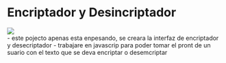<h1>Encriptador y Desincriptador</h1>
<div ><img src="https://github.com/herbertguzman/Encriptador-Desincriptador/assets/91335146/3e23ca5f-9ee1-4de1-9a71-79f14d1338cf"></div>
- este pojecto apenas esta enpesando, se creara la interfaz de encriptador y desecriptador
- trabajare en javascrip para poder tomar el pront de un suario con el texto que se deva encriptar o desemcriptar


